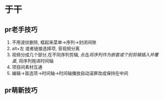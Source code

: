 # 于干
## pr老手技巧
1.  不用波纹删除, 框起来菜单->序列->封闭间隙
2.  alt+左 或者链接选择项, 音视频分离
3.  视频分成几个部分,在不同序列剪辑, 点击*将序列作为嵌套或个别剪辑插入并覆盖*, 将序列拖进时间轴
4.  项目间素材互通
5.  编辑->首选项->时间轴->时间轴播放自动滚屏改成保持在中间


## pr萌新技巧
